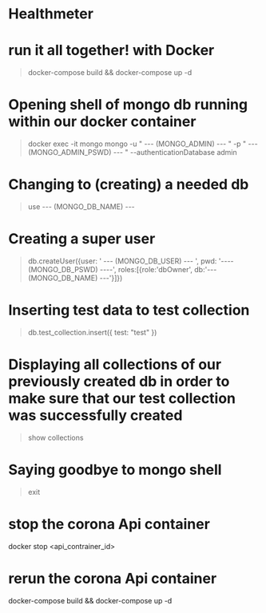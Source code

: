 # Healthmeter


# run it all together! with Docker 
> docker-compose build && docker-compose up -d

# Opening shell of mongo db running within our docker container
> docker exec -it mongo mongo -u " --- (MONGO_ADMIN) --- " -p " --- (MONGO_ADMIN_PSWD) --- " --authenticationDatabase admin
# Changing to (creating) a needed db
> use --- (MONGO_DB_NAME) ---
# Creating a super user
> db.createUser({user: ' --- (MONGO_DB_USER) --- ', pwd: '---- (MONGO_DB_PSWD) ----', roles:[{role:'dbOwner', db:'--- (MONGO_DB_NAME) ---'}]})
# Inserting test data to test collection
> db.test_collection.insert({ test: "test" })
# Displaying all collections of our previously created db in order to make sure that our test collection was successfully created
> show collections
# Saying goodbye to mongo shell
> exit

# stop the corona Api container 
docker stop <api_contrainer_id> 

# rerun the corona Api container 
docker-compose build && docker-compose up -d